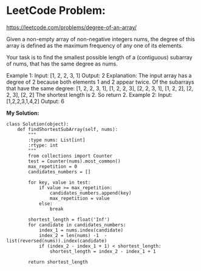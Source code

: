 # LeetCode Problem:
https://leetcode.com/problems/degree-of-an-array/

Given a non-empty array of non-negative integers nums, the degree of this array is defined as the maximum frequency of any one of its elements.

Your task is to find the smallest possible length of a (contiguous) subarray of nums, that has the same degree as nums.

Example 1:
Input: [1, 2, 2, 3, 1]
Output: 2
Explanation: 
The input array has a degree of 2 because both elements 1 and 2 appear twice.
Of the subarrays that have the same degree:
[1, 2, 2, 3, 1], [1, 2, 2, 3], [2, 2, 3, 1], [1, 2, 2], [2, 2, 3], [2, 2]
The shortest length is 2. So return 2.
Example 2:
Input: [1,2,2,3,1,4,2]
Output: 6

**My Solution:**
```
class Solution(object):
    def findShortestSubArray(self, nums):
        """
        :type nums: List[int]
        :rtype: int
        """
        from collections import Counter
        test = Counter(nums).most_common()
        max_repetition = 0
        candidates_numbers = []
        
        for key, value in test:
            if value >= max_repetition:
                candidates_numbers.append(key)
                max_repetition = value
            else:
                break
        
        shortest_length = float('Inf')
        for candidate in candidates_numbers:
            index_1 = nums.index(candidate)
            index_2 = len(nums) -1  - list(reversed(nums)).index(candidate)
            if (index_2 - index_1 + 1) < shortest_length:
                shortest_length = index_2 - index_1 + 1
            
        return shortest_length
        
```


